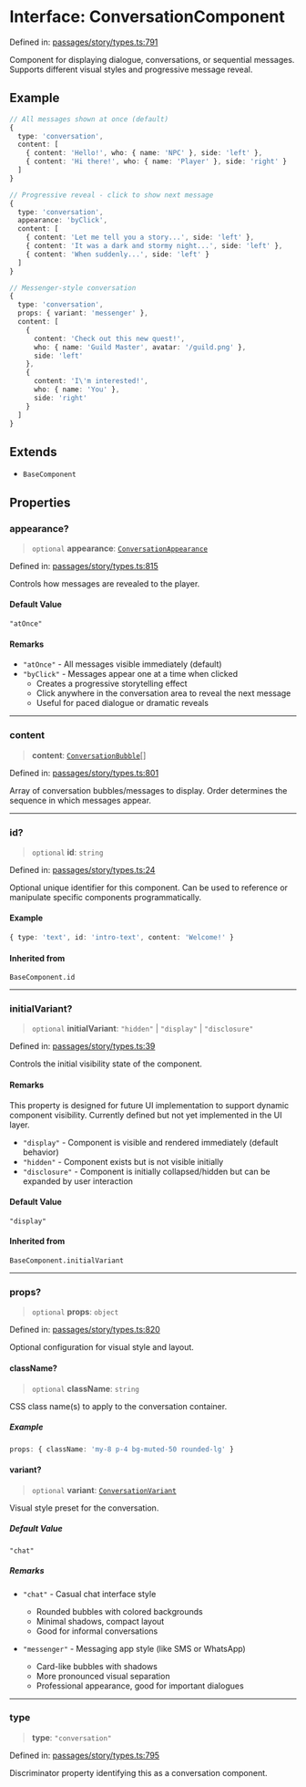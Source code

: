 # Interface: ConversationComponent

Defined in: [passages/story/types.ts:791](https://github.com/laruss/react-text-game/blob/76cea889a7a8b8f7da18a22748a455531ab7ac4b/packages/core/src/passages/story/types.ts#L791)

Component for displaying dialogue, conversations, or sequential messages.
Supports different visual styles and progressive message reveal.

## Example

```typescript
// All messages shown at once (default)
{
  type: 'conversation',
  content: [
    { content: 'Hello!', who: { name: 'NPC' }, side: 'left' },
    { content: 'Hi there!', who: { name: 'Player' }, side: 'right' }
  ]
}

// Progressive reveal - click to show next message
{
  type: 'conversation',
  appearance: 'byClick',
  content: [
    { content: 'Let me tell you a story...', side: 'left' },
    { content: 'It was a dark and stormy night...', side: 'left' },
    { content: 'When suddenly...', side: 'left' }
  ]
}

// Messenger-style conversation
{
  type: 'conversation',
  props: { variant: 'messenger' },
  content: [
    {
      content: 'Check out this new quest!',
      who: { name: 'Guild Master', avatar: '/guild.png' },
      side: 'left'
    },
    {
      content: 'I\'m interested!',
      who: { name: 'You' },
      side: 'right'
    }
  ]
}
```

## Extends

- `BaseComponent`

## Properties

### appearance?

> `optional` **appearance**: [`ConversationAppearance`](../type-aliases/ConversationAppearance.md)

Defined in: [passages/story/types.ts:815](https://github.com/laruss/react-text-game/blob/76cea889a7a8b8f7da18a22748a455531ab7ac4b/packages/core/src/passages/story/types.ts#L815)

Controls how messages are revealed to the player.

#### Default Value

`"atOnce"`

#### Remarks

- `"atOnce"` - All messages visible immediately (default)
- `"byClick"` - Messages appear one at a time when clicked
  - Creates a progressive storytelling effect
  - Click anywhere in the conversation area to reveal the next message
  - Useful for paced dialogue or dramatic reveals

***

### content

> **content**: [`ConversationBubble`](../type-aliases/ConversationBubble.md)[]

Defined in: [passages/story/types.ts:801](https://github.com/laruss/react-text-game/blob/76cea889a7a8b8f7da18a22748a455531ab7ac4b/packages/core/src/passages/story/types.ts#L801)

Array of conversation bubbles/messages to display.
Order determines the sequence in which messages appear.

***

### id?

> `optional` **id**: `string`

Defined in: [passages/story/types.ts:24](https://github.com/laruss/react-text-game/blob/76cea889a7a8b8f7da18a22748a455531ab7ac4b/packages/core/src/passages/story/types.ts#L24)

Optional unique identifier for this component.
Can be used to reference or manipulate specific components programmatically.

#### Example

```typescript
{ type: 'text', id: 'intro-text', content: 'Welcome!' }
```

#### Inherited from

`BaseComponent.id`

***

### initialVariant?

> `optional` **initialVariant**: `"hidden"` \| `"display"` \| `"disclosure"`

Defined in: [passages/story/types.ts:39](https://github.com/laruss/react-text-game/blob/76cea889a7a8b8f7da18a22748a455531ab7ac4b/packages/core/src/passages/story/types.ts#L39)

Controls the initial visibility state of the component.

#### Remarks

This property is designed for future UI implementation to support dynamic component visibility.
Currently defined but not yet implemented in the UI layer.

- `"display"` - Component is visible and rendered immediately (default behavior)
- `"hidden"` - Component exists but is not visible initially
- `"disclosure"` - Component is initially collapsed/hidden but can be expanded by user interaction

#### Default Value

`"display"`

#### Inherited from

`BaseComponent.initialVariant`

***

### props?

> `optional` **props**: `object`

Defined in: [passages/story/types.ts:820](https://github.com/laruss/react-text-game/blob/76cea889a7a8b8f7da18a22748a455531ab7ac4b/packages/core/src/passages/story/types.ts#L820)

Optional configuration for visual style and layout.

#### className?

> `optional` **className**: `string`

CSS class name(s) to apply to the conversation container.

##### Example

```typescript
props: { className: 'my-8 p-4 bg-muted-50 rounded-lg' }
```

#### variant?

> `optional` **variant**: [`ConversationVariant`](../type-aliases/ConversationVariant.md)

Visual style preset for the conversation.

##### Default Value

`"chat"`

##### Remarks

- `"chat"` - Casual chat interface style
  - Rounded bubbles with colored backgrounds
  - Minimal shadows, compact layout
  - Good for informal conversations

- `"messenger"` - Messaging app style (like SMS or WhatsApp)
  - Card-like bubbles with shadows
  - More pronounced visual separation
  - Professional appearance, good for important dialogues

***

### type

> **type**: `"conversation"`

Defined in: [passages/story/types.ts:795](https://github.com/laruss/react-text-game/blob/76cea889a7a8b8f7da18a22748a455531ab7ac4b/packages/core/src/passages/story/types.ts#L795)

Discriminator property identifying this as a conversation component.
